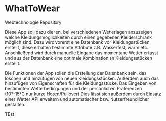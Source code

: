 # WhatToWear
Webtechnologie Repository

Diese App soll dazu dienen, bei verschiedenen Wetterlagen anzuzeigen welche Kleidungsmöglichkeiten durch einen gegebenen Kleiderschrank möglich sind.
Dazu wird vorerst eine Datenbank von Kleidungsstücken erstellt, diese erhalten bestimmte Attribute z.B. Wasserfest, warm etc.
Anschließend wird durch manuelle Eingabe das momentane Wetter erfasst und aus der Datenbank eine optimale Kombination an Kleidungsstücken erstellt.

Die Funktionen der App sollen die Erstellung der Datenbank sein, das löschen und hinzufügen von neuen Kleidungsstücken.
Außerdem auch das hinzufügen von Eigenschaften für die Kleidungsstücke.
Das Eingeben von bestimmten Wetterbedingungen und der persönlichen Präferenzen (10°-15°C nur kurze Hosen/Pullover)
Dies lässt sich außerdem durch Einsatz einer Wetter API erweitern und automatischer bzw. Nutzerfreundlicher gestalten.

TEst